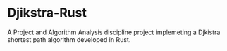 # Djikstra-Rust
A Project and Algorithm Analysis discipline project implemeting a Djkistra shortest path algorithm developed in Rust.
